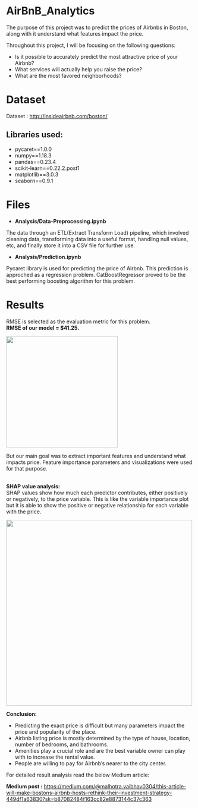 # AirBnB_Analytics

The purpose of this project was to predict the prices of Airbnbs in Boston, along with it understand what features impact the price. <br>

Throughout this project, I will be focusing on the following questions:

- Is it possible to accurately predict the most attractive price of your Airbnb?
- What services will actually help you raise the price?
- What are the most favored neighborhoods?


# Dataset 
Dataset : http://insideairbnb.com/boston/ 

## Libraries used:
- pycaret==1.0.0
- numpy==1.18.3
- pandas==0.23.4
- scikit-learn==0.22.2.post1
- matplotlib==3.0.3
- seaborn==0.9.1


# Files
 - **Analysis/Data-Preprocessing.ipynb**

The data through an ETL(Extract Transform Load) pipeline, which involved cleaning data, transforming data into a useful format, handling null values, etc, and finally store it into a CSV file for further use.

- **Analysis/Prediction.ipynb**

Pycaret library is used for predicting the price of Airbnb. 
This prediction is approched as a regression problem. CatBoostRegressor proved to be the best performing boosting algorithm for this problem.

# Results
RMSE is selected as the evaluation metric for this problem.<br>
**RMSE of our model = $41.25.**

<img src="https://github.com/Vaibhav3M/AirBnB_Analytics/blob/master/Analysis/Visualizations/rmse.png" height="300"/> 

But our main goal was to extract important features and understand what impacts price.
Feature importance parameters and visualizations were used for that purpose.
<br><br>

**SHAP value analysis:** <br>
SHAP values show how much each predictor contributes, either positively or negatively, to the price variable. This is like the variable importance plot but it is able to show the positive or negative relationship for each variable with the price.

<img src="https://github.com/Vaibhav3M/AirBnB_Analytics/blob/master/Analysis/Visualizations/SHAP.png" height="500"/> 
<br>

**Conclusion:**

- Predicting the exact price is difficult but many parameters impact the price and popularity of the place.
- Airbnb listing price is mostly determined by the type of house, location, number of bedrooms, and bathrooms.
- Amenities play a crucial role and are the best variable owner can play with to increase the rental value.
- People are willing to pay for Airbnb’s nearer to the city center.


For detailed result analysis read the below Medium article: <br>

**Medium post :**  https://medium.com/@malhotra.vaibhav0304/this-article-will-make-bostons-airbnb-hosts-rethink-their-investment-strategy-449df1a63830?sk=b87082484f163cc82e8873144c37c363

